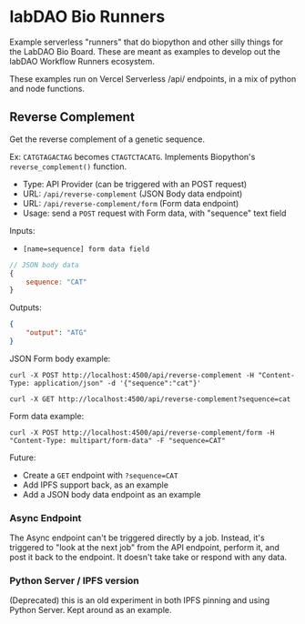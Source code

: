 
# labDAO Bio Runners

Example serverless "runners" that do biopython and other silly things for the LabDAO Bio Board. These are meant as examples to develop out the labDAO Workflow Runners ecosystem.

These examples run on Vercel Serverless /api/ endpoints, in a mix of python and node functions.




## Reverse Complement

Get the reverse complement of a genetic sequence. 

Ex: `CATGTAGACTAG` becomes `CTAGTCTACATG`. Implements Biopython's `reverse_complement()` function. 
- Type: API Provider (can be triggered with an POST request)
- URL: `/api/reverse-complement` (JSON Body data endpoint)
- URL: `/api/reverse-complement/form` (Form data endpoint)
- Usage: send a `POST` request with Form data, with "sequence" text field

Inputs: 
- `[name=sequence] form data field`
```javascript
// JSON body data
{
	sequence: "CAT"
}
```

Outputs:
```JSON
{
	"output": "ATG"
}
```

JSON Form body example:
```CURL
curl -X POST http://localhost:4500/api/reverse-complement -H "Content-Type: application/json" -d '{"sequence":"cat"}'

curl -X GET http://localhost:4500/api/reverse-complement?sequence=cat
```
Form data example:
```CURL
curl -X POST http://localhost:4500/api/reverse-complement/form -H "Content-Type: multipart/form-data" -F "sequence=CAT"
```

Future:
- Create a `GET` endpoint with `?sequence=CAT`
- Add IPFS support back, as an example
- Add a JSON body data endpoint as an example




### Async Endpoint

The Async endpoint can't be triggered directly by a job. Instead, it's triggered to "look at the next job" from the API endpoint, perform it, and post it back to the endpoint. It doesn't take take or respond with any data.


### Python Server / IPFS version

(Deprecated) this is an old experiment in both IPFS pinning and using Python Server. Kept around as an example.

